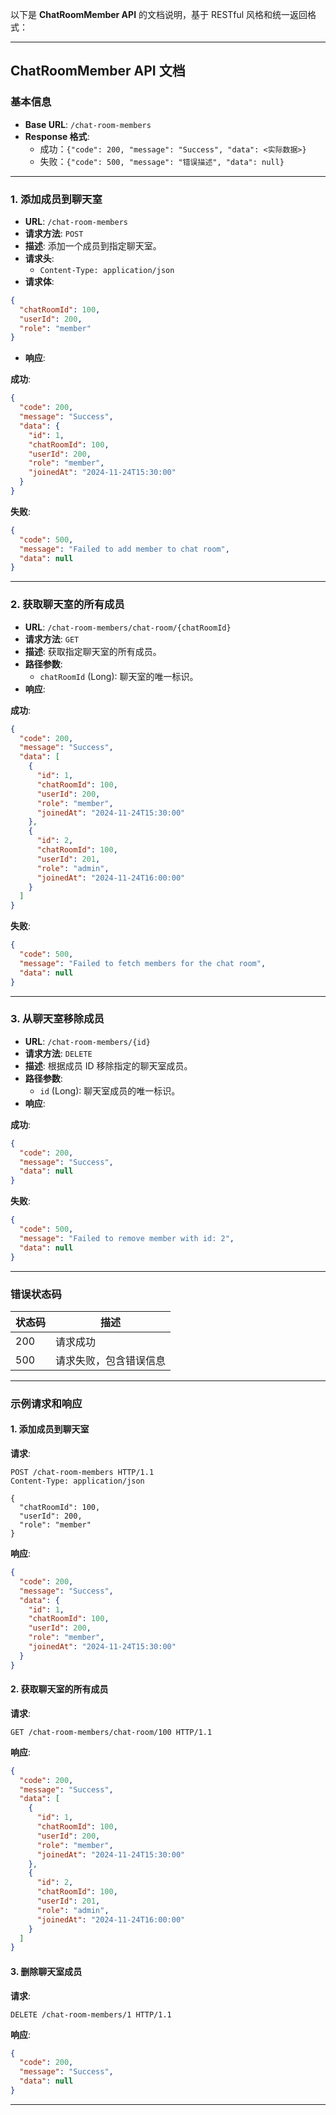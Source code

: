 以下是 **ChatRoomMember API** 的文档说明，基于 RESTful 风格和统一返回格式：

---

## **ChatRoomMember API 文档**

### **基本信息**
- **Base URL**: `/chat-room-members`
- **Response 格式**: 
    - 成功：`{"code": 200, "message": "Success", "data": <实际数据>}`
    - 失败：`{"code": 500, "message": "错误描述", "data": null}`

---

### **1. 添加成员到聊天室**

- **URL**: `/chat-room-members`
- **请求方法**: `POST`
- **描述**: 添加一个成员到指定聊天室。
- **请求头**:
  - `Content-Type: application/json`
- **请求体**:

```json
{
  "chatRoomId": 100,
  "userId": 200,
  "role": "member" 
}
```

- **响应**:

**成功**:
```json
{
  "code": 200,
  "message": "Success",
  "data": {
    "id": 1,
    "chatRoomId": 100,
    "userId": 200,
    "role": "member",
    "joinedAt": "2024-11-24T15:30:00"
  }
}
```

**失败**:
```json
{
  "code": 500,
  "message": "Failed to add member to chat room",
  "data": null
}
```

---

### **2. 获取聊天室的所有成员**

- **URL**: `/chat-room-members/chat-room/{chatRoomId}`
- **请求方法**: `GET`
- **描述**: 获取指定聊天室的所有成员。
- **路径参数**:
  - `chatRoomId` (Long): 聊天室的唯一标识。
- **响应**:

**成功**:
```json
{
  "code": 200,
  "message": "Success",
  "data": [
    {
      "id": 1,
      "chatRoomId": 100,
      "userId": 200,
      "role": "member",
      "joinedAt": "2024-11-24T15:30:00"
    },
    {
      "id": 2,
      "chatRoomId": 100,
      "userId": 201,
      "role": "admin",
      "joinedAt": "2024-11-24T16:00:00"
    }
  ]
}
```

**失败**:
```json
{
  "code": 500,
  "message": "Failed to fetch members for the chat room",
  "data": null
}
```

---

### **3. 从聊天室移除成员**

- **URL**: `/chat-room-members/{id}`
- **请求方法**: `DELETE`
- **描述**: 根据成员 ID 移除指定的聊天室成员。
- **路径参数**:
  - `id` (Long): 聊天室成员的唯一标识。
- **响应**:

**成功**:
```json
{
  "code": 200,
  "message": "Success",
  "data": null
}
```

**失败**:
```json
{
  "code": 500,
  "message": "Failed to remove member with id: 2",
  "data": null
}
```

---

### **错误状态码**

| 状态码 | 描述                  |
|--------|-----------------------|
| 200    | 请求成功              |
| 500    | 请求失败，包含错误信息 |

---

### **示例请求和响应**

#### **1. 添加成员到聊天室**

**请求**:
```http
POST /chat-room-members HTTP/1.1
Content-Type: application/json

{
  "chatRoomId": 100,
  "userId": 200,
  "role": "member"
}
```

**响应**:
```json
{
  "code": 200,
  "message": "Success",
  "data": {
    "id": 1,
    "chatRoomId": 100,
    "userId": 200,
    "role": "member",
    "joinedAt": "2024-11-24T15:30:00"
  }
}
```

#### **2. 获取聊天室的所有成员**

**请求**:
```http
GET /chat-room-members/chat-room/100 HTTP/1.1
```

**响应**:
```json
{
  "code": 200,
  "message": "Success",
  "data": [
    {
      "id": 1,
      "chatRoomId": 100,
      "userId": 200,
      "role": "member",
      "joinedAt": "2024-11-24T15:30:00"
    },
    {
      "id": 2,
      "chatRoomId": 100,
      "userId": 201,
      "role": "admin",
      "joinedAt": "2024-11-24T16:00:00"
    }
  ]
}
```

#### **3. 删除聊天室成员**

**请求**:
```http
DELETE /chat-room-members/1 HTTP/1.1
```

**响应**:
```json
{
  "code": 200,
  "message": "Success",
  "data": null
}
``` 

--- 
